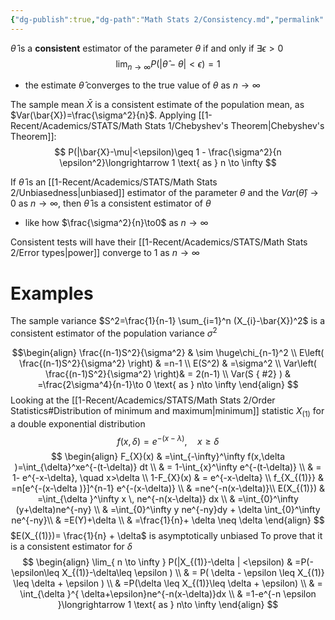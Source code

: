 ```yaml
---
{"dg-publish":true,"dg-path":"Math Stats 2/Consistency.md","permalink":"/math-stats-2/consistency/","created":"2025-01-30T12:13:22.547-05:00","updated":"2025-07-07T17:55:04.290-04:00"}
---
```


$\hat{\theta}$ is a **consistent** estimator of the parameter $\theta$ if and only if  $\exists\epsilon>0$
$$
\lim_{ n \to \infty } P(|\hat{\theta}-\theta|<\epsilon)=1
$$
- the estimate $\hat{\theta}$ converges to the true value of $\theta$ as $n\to \infty$

The sample mean $\bar{X}$ is a consistent estimate of the population mean, as $Var(\bar{X})=\frac{\sigma^2}{n}$. Applying [[1-Recent/Academics/STATS/Math Stats 1/Chebyshev's Theorem\|Chebyshev's Theorem]]:
$$
P(|\bar{X}-\mu|<\epsilon)\geq 1 - \frac{\sigma^2}{n \epsilon^2}\longrightarrow 1 \text{ as } n \to \infty
$$

If $\hat{\theta}$ is an [[1-Recent/Academics/STATS/Math Stats 2/Unbiasedness\|unbiased]] estimator of the parameter $\theta$ and the $Var(\hat{\theta})\to0$ as $n\to \infty$, then $\hat{\theta}$ is a consistent estimator of $\theta$
- like how $\frac{\sigma^2}{n}\to0$ as $n\to \infty$


Consistent tests will have their [[1-Recent/Academics/STATS/Math Stats 2/Error types\|power]] converge to 1 as $n\to \infty$

# Examples 

The sample variance $S^2=\frac{1}{n-1} \sum_{i=1}^n (X_{i}-\bar{X})^2$ is a consistent estimator of the population variance $\sigma^2$

$$\begin{align}
\frac{(n-1)S^2}{\sigma^2} & \sim \huge\chi_{n-1}^2 \\
E\left(  \frac{(n-1)S^2}{\sigma^2} \right) & =n-1 \\
E(S^2) & =\sigma^2 \\
Var\left( \frac{(n-1)S^2}{\sigma^2} \right)& = 2(n-1)  \\
 Var(S
{ #2}
) & =\frac{2\sigma^4}{n-1}\to 0 \text{ as } n\to \infty
\end{align}
$$
Looking at the [[1-Recent/Academics/STATS/Math Stats 2/Order Statistics#Distribution of minimum and maximum\|minimum]] statistic $X_{(1)}$ for a double exponential distribution
$$
f(x,\delta)= e^{-(x-\lambda)},\quad x\geq \delta
$$
$$
\begin{align}
F_{X}(x) & =\int_{-\infty}^\infty f(x,\delta )=\int_{\delta}^xe^{-(t-\delta)}
dt \\
 & = 1-\int_{x}^\infty e^{-(t-\delta)} \\ 
 & = 1- e^{-x-\delta}, \quad x>\delta \\
 1-F_{X}(x)  & = e^{-x-\delta}  \\
 f_{X_{(1)}} & =n[e^{-(x-\delta )}]^{n-1} e^{-(x-\delta)} \\
 & =ne^{-n(x-\delta)}\\
E(X_{(1)}) 
 & =\int_{\delta }^\infty x \, ne^{-n(x-\delta)} dx \\
 & =\int_{0}^\infty (y+\delta)ne^{-ny} \\
 & =\int_{0}^\infty y ne^{-ny}dy + \delta \int_{0}^\infty ne^{-ny}\\
 & =E(Y)+\delta \\
 & =\frac{1}{n}+ \delta \neq \delta
\end{align}
$$
$E(X_{(1)})= \frac{1}{n} + \delta$ is asymptotically unbiased
To prove that it is a consistent estimator for $\delta$
$$
\begin{align}
\lim_{ n \to \infty } P(|X_{(1)}-\delta | <\epsilon) & =P(-\epsilon\leq X_{(1)}-\delta\leq \epsilon ) \\
 & = P( \delta - \epsilon \leq X_{(1)} \leq \delta + \epsilon ) \\
 & =P(\delta \leq X_{(1)}\leq \delta + \epsilon)  \\
 & = \int_{\delta }^{ \delta+\epsilon}ne^{-n(x-\delta)}dx \\
 & =1-e^{-n \epsilon }\longrightarrow 1 \text{ as } n\to \infty
\end{align}
$$


